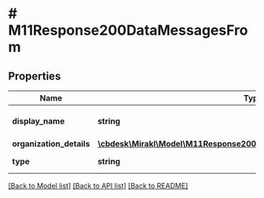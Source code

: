 # # M11Response200DataMessagesFrom

## Properties

Name | Type | Description | Notes
------------ | ------------- | ------------- | -------------
**display_name** | **string** | Sender display name | [optional]
**organization_details** | [**\cbdesk\Mirakl\Model\M11Response200DataMessagesFromOrganizationDetails**](M11Response200DataMessagesFromOrganizationDetails.md) |  | [optional]
**type** | **string** | Sender type | [optional]

[[Back to Model list]](../../README.md#models) [[Back to API list]](../../README.md#endpoints) [[Back to README]](../../README.md)
